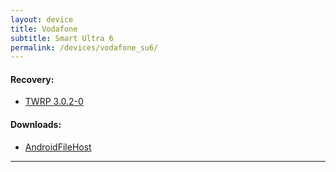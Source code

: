 ```yaml
---
layout: device
title: Vodafone
subtitle: Smart Ultra 6
permalink: /devices/vodafone_su6/
---
```


#### Recovery:

- [TWRP 3.0.2-0](/devices/vodafone_su6/TWRP)

#### Downloads:

- [AndroidFileHost](https://www.androidfilehost.com/?w=files&flid=89943)

----
